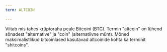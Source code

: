 ```yaml
---
term: ALTCOIN

---
```

Viitab mis tahes krüptoraha peale Bitcoini (BTC). Termin "altcoin" on lühend sõnadest "alternative" ja "coin" (alternatiivne münt). Mõned maksimalistlikud bitcoinlased kasutavad altcoinide kohta ka terminit "shitcoins".